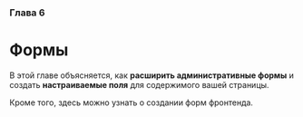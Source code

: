 ### Глава 6

# Формы

В этой главе объясняется, как **расширить административные формы** и создать **настраиваемые поля** для содержимого вашей страницы.

Кроме того, здесь можно узнать о создании форм фронтенда.
